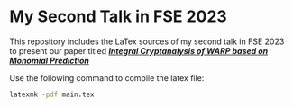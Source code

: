 # My Second Talk in FSE 2023

This repository includes the LaTex sources of my second talk in FSE 2023 to present our paper titled [***Integral Cryptanalysis of WARP based on Monomial Prediction***](https://ia.cr/2022/729)


Use the following command to compile the latex file:

```sh
latexmk -pdf main.tex
```
